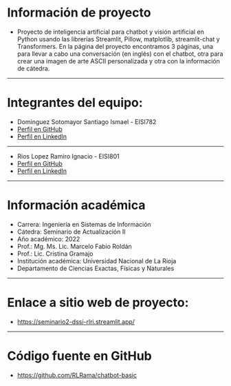 # Información de proyecto
- Proyecto de inteligencia artificial para chatbot y visión artificial en Python usando las librerías Streamlit, Pillow, matplotlib, streamlit-chat y Transformers. En la página del proyecto encontramos 3 páginas, una para llevar a cabo una conversación (en inglés) con el chatbot, otra para crear una imagen de arte ASCII personalizada y otra con la información de cátedra.
---
# Integrantes del equipo:
- Dominguez Sotomayor Santiago Ismael - EISI782
- [Perfil en GitHub](https://github.com/SantiDominguez1)
- [Perfil en LinkedIn](https://www.linkedin.com/in/santiago-ismael-dominguez-sotomayor-a55009225//)
---

- Rios Lopez Ramiro Ignacio - EISI801
- [Perfil en GitHub](https://github.com/RLRama)
- [Perfil en LinkedIn](https://www.linkedin.com/in/ramiro-ignacio-rios-lopez-bb1006225/)
---
# Información académica
- Carrera: Ingeniería en Sistemas de Información
- Cátedra: Seminario de Actualización II
- Año académico: 2022
- Prof.: Mg. Ms. Lic. Marcelo Fabio Roldán
- Prof.: Lic. Cristina Gramajo
- Institución académica: Universidad Nacional de La Rioja
- Departamento de Ciencias Exactas, Físicas y Naturales
---
# Enlace a sitio web de proyecto:
- https://seminario2-dssi-rlri.streamlit.app/
---
# Código fuente en GitHub
- https://github.com/RLRama/chatbot-basic